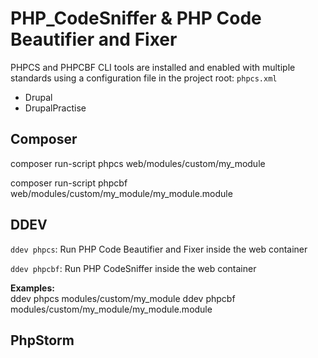 # PHP_CodeSniffer & PHP Code Beautifier and Fixer

PHPCS and PHPCBF CLI tools are installed and enabled with multiple standards using a configuration file in the project root: `phpcs.xml`

 * Drupal
 * DrupalPractise

## Composer

composer run-script phpcs web/modules/custom/my_module

composer run-script phpcbf web/modules/custom/my_module/my_module.module



## DDEV 

`ddev phpcs`: Run PHP Code Beautifier and Fixer inside the web container

`ddev phpcbf`: Run PHP CodeSniffer inside the web container

**Examples:**  
ddev phpcs modules/custom/my_module
ddev phpcbf modules/custom/my_module/my_module.module


## PhpStorm

